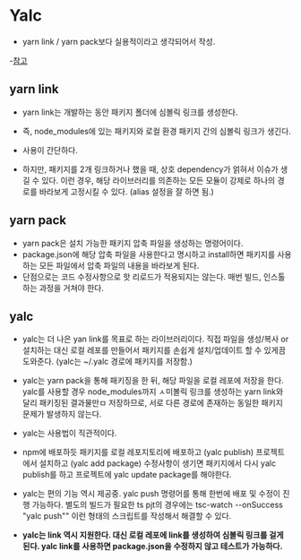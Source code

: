 # Yalc

- yarn link / yarn pack보다 실용적이라고 생각되어서 작성.

-[참고](https://medium.com/zigbang/yalc-npm-%ED%8C%A8%ED%82%A4%EC%A7%80%EB%A5%BC-%ED%85%8C%EC%8A%A4%ED%8A%B8%ED%95%98%EB%8A%94-%EB%8D%94-%EB%82%98%EC%9D%80-%EB%B0%A9%EB%B2%95-26eebae3f355)

## yarn link

- yarn link는 개발하는 동안 패키지 폴더에 심볼릭 링크를 생성한다.
- 즉, node_modules에 있는 패키지와 로컬 환경 패키지 간의 심볼릭 링크가 생긴다.
- 사용이 간단하다.

- 하지만, 패키지를 2개 링크하거나 했을 때, 상호 dependency가 얽혀서 이슈가 생길 수 있다. 이런 경우, 해당 라이브러리를 의존하는 모든 모듈이 강제로 하나의 경로를 바라보게 고정시킬 수 있다. (alias 설정을 잘 하면 됨.)

## yarn pack

- yarn pack은 설치 가능한 패키지 압축 파일을 생성하는 명령어이다.
- package.json에 해당 압축 파일을 사용한다고 명시하고 install하면 패키지를 사용하는 모든 파일에서 압축 파일의 내용을 바라보게 된다.
- 단점으로는 코드 수정사항으로 핫 리로드가 적용되지는 않는다. 매번 빌드, 인스톨하는 과정을 거쳐야 한다.

## yalc

- yalc는 더 나은 yan link를 목표로 하는 라이브러리이다. 직접 파일을 생성/복사 or 설치하는 대신 로컬 레포를 만들어서 패키지를 손쉽게 설치/업데이트 할 수 있게끔 도와준다. (yalc는 ~/.yalc 경로에 패키지를 저장함.)
- yalc는 yarn pack을 통해 패키징을 한 뒤, 해당 파일을 로컬 레포에 저장을 한다. yalc를 사용할 경우 node_modules까지 ㅅ미볼릭 링크를 생성하는 yarn link와 달리 패키징된 결과물만ㅁ 저장하므로, 서로 다른 경로에 존재하는 동일한 패키지 문제가 발생하지 않는다.

- yalc는 사용법이 직관적이다.
- npm에 배포하듯 패키지를 로컬 레포지토리에 배포하고 (yalc publish) 프로젝트에서 설치하고 (yalc add package) 수정사항이 생기면 패키지에서 다시 yalc publish를 하고 프로젝트에 yalc update package를 해야한다.
- yalc는 편의 기능 역시 제공중. yalc push 명령어를 통해 한번에 배포 및 수정이 진행 가능하다. 별도의 빌드가 필요한 ts pjt의 경우에는 tsc-watch --onSuccess \"yalc push\"" 이런 형태의 스크립트를 작성해서 해결할 수 있다.
- **yalc는 link 역시 지원한다. 대신 로컬 레포에 link를 생성하여 심볼릭 링크를 걸게 된다. yalc link를 사용하면 package.json을 수정하지 않고 테스트가 가능하다.**
